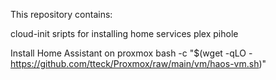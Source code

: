 This repository contains:

cloud-init sripts for installing home services
plex
pihole

Install Home Assistant on proxmox
bash -c "$(wget -qLO - https://github.com/tteck/Proxmox/raw/main/vm/haos-vm.sh)"